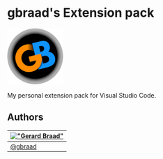 gbraad's Extension pack
========================

![prompt](./img/icon.png)

My personal extension pack for Visual Studio Code.


Authors
-------

| [!["Gerard Braad"](https://gravatar.com/avatar/e466994eea3c2a1672564e45aca844d0.png?s=60)](https://gbraad.nl "Gerard Braad <me@gbraad.nl>") |
|---|
| [@gbraad](https://gbraad.nl/social)  |